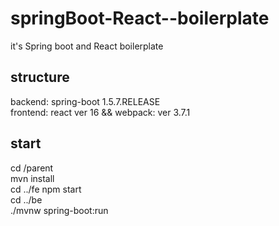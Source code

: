 # springBoot-React--boilerplate
it's Spring boot and React boilerplate  
## structure
backend: spring-boot 1.5.7.RELEASE  
frontend: react ver 16 && webpack: ver 3.7.1  
## start
cd /parent  
mvn install  
cd ../fe
npm start  
cd ../be  
./mvnw spring-boot:run
